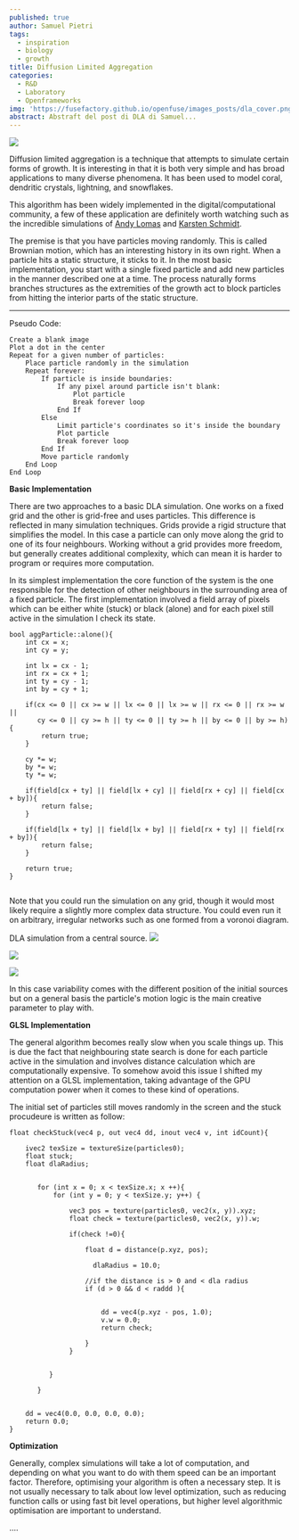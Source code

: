 ```yaml
---
published: true
author: Samuel Pietri
tags:
  - inspiration
  - biology
  - growth
title: Diffusion Limited Aggregation
categories:
  - R&D
  - Laboratory
  - Openframeworks
img: 'https://fusefactory.github.io/openfuse/images_posts/dla_cover.png'
abstract: Abstraft del post di DLA di Samuel...
---
```


![]({{site.baseurl}}/images_posts/dla_cover.png)


Diffusion limited aggregation is a technique that attempts to simulate certain forms of growth. It is interesting in that it is both very simple and has broad applications to many diverse phenomena. It has been used to model coral, dendritic crystals, lightning, and snowflakes.

This algorithm has been widely implemented in the digital/computational community, a few of these application are definitely worth watching such as the incredible simulations of [Andy Lomas](https://vimeo.com/83297099) and [Karsten Schmidt](http://toxiclibs.org/2010/02/new-package-simutils/).

The premise is that you have particles moving randomly. This is called Brownian motion, which has an interesting history in its own right. When a particle hits a static structure, it sticks to it. In the most basic implementation, you start with a single fixed particle and add new particles in the manner described one at a time. The process naturally forms branches structures as the extremities of the growth act to block particles from hitting the interior parts of the static structure.

----

Pseudo Code:


```
Create a blank image
Plot a dot in the center
Repeat for a given number of particles:
	Place particle randomly in the simulation
	Repeat forever:
		If particle is inside boundaries:
			If any pixel around particle isn't blank:
				Plot particle
				Break forever loop
			End If
		Else
			Limit particle's coordinates so it's inside the boundary
			Plot particle
			Break forever loop
		End If
		Move particle randomly
	End Loop
End Loop

```


**Basic Implementation**


There are two approaches to a basic DLA simulation. One works on a fixed grid and the other is grid-free and uses particles. This difference is reflected in many simulation techniques. Grids provide a rigid structure that simplifies the model. In this case a particle can only move along the grid to one of its four neighbours. Working without a grid provides more freedom, but generally creates additional complexity, which can mean it is harder to program or requires more computation.

In its simplest implementation the core function of the system is the one responsible for the detection of other neighbours in the surrounding area of a fixed particle. The first implementation involved a field array of pixels which can be either white (stuck) or black (alone) and for each pixel still active in the simulation I check its state.

```
bool aggParticle::alone(){
    int cx = x;
    int cy = y;
    
    int lx = cx - 1;
    int rx = cx + 1;
    int ty = cy - 1;
    int by = cy + 1;
    
    if(cx <= 0 || cx >= w || lx <= 0 || lx >= w || rx <= 0 || rx >= w ||
       cy <= 0 || cy >= h || ty <= 0 || ty >= h || by <= 0 || by >= h){
        return true;
    }
    
    cy *= w;
    by *= w;
    ty *= w;
    
    if(field[cx + ty] || field[lx + cy] || field[rx + cy] || field[cx + by]){
        return false;
    }
    
    if(field[lx + ty] || field[lx + by] || field[rx + ty] || field[rx + by]){
        return false;
    }
    
    return true;
}


  ```
Note that you could run the simulation on any grid, though it would most likely require a slightly more complex data structure. You could even run it on arbitrary, irregular networks such as one formed from a voronoi diagram.

DLA simulation from a central source.
![]({{site.baseurl}}/images_posts/dla_center.gif)

![]({{site.baseurl}}/images_posts/dla_side.gif)

![]({{site.baseurl}}/images_posts/dla_circle.gif)

In this case variability comes with the different position of the initial sources but on a general basis the particle's motion logic is the main creative parameter to play with.

**GLSL Implementation**

The general algorithm becomes really slow when you scale things up. This is due the fact that neighbouring state search is done for each particle active in the simulation and involves distance calculation which are computationally expensive. 
To somehow avoid this issue I shifted my attention on a GLSL implementation, taking advantage of the GPU computation power when it comes to these kind of operations.

The initial set of particles still moves randomly in the screen and the stuck procudeure is written as follow:

```
float checkStuck(vec4 p, out vec4 dd, inout vec4 v, int idCount){
    
    ivec2 texSize = textureSize(particles0);
    float stuck;
    float dlaRadius;

   
       for (int x = 0; x < texSize.x; x ++){
           for (int y = 0; y < texSize.y; y++) {

               vec3 pos = texture(particles0, vec2(x, y)).xyz;
               float check = texture(particles0, vec2(x, y)).w;

               if(check !=0){

                   float d = distance(p.xyz, pos);
                
                     dlaRadius = 10.0;

                   //if the distance is > 0 and < dla radius
                   if (d > 0 && d < raddd ){

                 
                       dd = vec4(p.xyz - pos, 1.0);
                       v.w = 0.0;
                       return check;

                   }
               }


          }

       }
    

    dd = vec4(0.0, 0.0, 0.0, 0.0);
    return 0.0;
}

```


**Optimization**

Generally, complex simulations will take a lot of computation, and depending on what you want to do with them speed can be an important factor. Therefore, optimising your algorithm is often a necessary step. It is not usually necessary to talk about low level optimization, such as reducing function calls or using fast bit level operations, but higher level algorithmic optimisation are important to understand.

....
